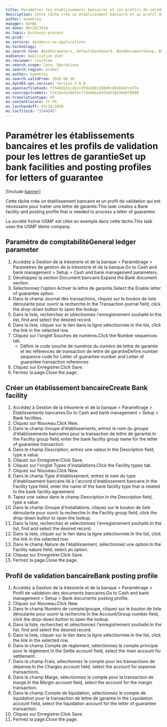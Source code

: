 ```yaml
---
title: Paramétrer les établissements bancaires et les profils de validation pour les lettres de garantie
description: Cette tâche crée un établissement bancaire et un profil de validation qui est nécessaire pour traiter une lettre de garantie.
author: kweekley
manager: AnnBe
ms.date: 08/29/2018
ms.topic: business-process
ms.prod: ''
ms.service: dynamics-ax-applications
ms.technology: ''
ms.search.form: BankParameters, DefaultDashboard, BankDocumentSetup, BankDocumentPosting
audience: Application User
ms.reviewer: roschlom
ms.search.scope: Core, Operations
ms.search.region: Global
ms.author: kweekley
ms.search.validFrom: 2016-06-30
ms.dyn365.ops.version: Version 7.0.0
ms.openlocfilehash: ff5402b11cd2ccdfde2881268d9cd936947cd77e
ms.sourcegitcommit: 57e1dafa186fec77ddd8ba9425d238e36e0f0998
ms.translationtype: HT
ms.contentlocale: fr-FR
ms.lasthandoff: 03/18/2020
ms.locfileid: "3144243"
---
```

# <a name="set-up-bank-facilities-and-posting-profiles-for-letters-of-guarantee"></a><span data-ttu-id="c7df9-103">Paramétrer les établissements bancaires et les profils de validation pour les lettres de garantie</span><span class="sxs-lookup"><span data-stu-id="c7df9-103">Set up bank facilities and posting profiles for letters of guarantee</span></span>

[!include [banner](../../includes/banner.md)]

<span data-ttu-id="c7df9-104">Cette tâche crée un établissement bancaire et un profil de validation qui est nécessaire pour traiter une lettre de garantie.</span><span class="sxs-lookup"><span data-stu-id="c7df9-104">This task creates a Bank facility and posting profile that is needed to process a letter of guarantee.</span></span>



<span data-ttu-id="c7df9-105">La société fictive USMF est citée en exemple dans cette tâche.</span><span class="sxs-lookup"><span data-stu-id="c7df9-105">This task uses the USMF demo company.</span></span> 




## <a name="general-ledger-parameter"></a><span data-ttu-id="c7df9-106">Paramètre de comptabilité</span><span class="sxs-lookup"><span data-stu-id="c7df9-106">General ledger parameter</span></span>
1. <span data-ttu-id="c7df9-107">Accédez à Gestion de la trésorerie et de la banque > Paramétrage > Paramètres de gestion de la trésorerie et de la banque.</span><span class="sxs-lookup"><span data-stu-id="c7df9-107">Go to Cash and bank management > Setup > Cash and bank management parameters.</span></span>
2. <span data-ttu-id="c7df9-108">Développez la section Document bancaire.</span><span class="sxs-lookup"><span data-stu-id="c7df9-108">Expand the Bank document section.</span></span>
3. <span data-ttu-id="c7df9-109">Sélectionnez l'option Activer la lettre de garantie.</span><span class="sxs-lookup"><span data-stu-id="c7df9-109">Select the Enable letter of guarantee option.</span></span>
4. <span data-ttu-id="c7df9-110">Dans le champ Journal des transactions, cliquez sur le bouton de liste déroulante pour ouvrir la recherche.</span><span class="sxs-lookup"><span data-stu-id="c7df9-110">In the Transaction journal field, click the drop-down button to open the lookup.</span></span>
5. <span data-ttu-id="c7df9-111">Dans la liste, recherchez et sélectionnez l'enregistrement souhaité.</span><span class="sxs-lookup"><span data-stu-id="c7df9-111">In the list, find and select the desired record.</span></span>
6. <span data-ttu-id="c7df9-112">Dans la liste, cliquer sur le lien dans la ligne sélectionnée.</span><span class="sxs-lookup"><span data-stu-id="c7df9-112">In the list, click the link in the selected row.</span></span>
7. <span data-ttu-id="c7df9-113">Cliquez sur l'onglet Souches de numéros.</span><span class="sxs-lookup"><span data-stu-id="c7df9-113">Click the Number sequences tab.</span></span>
    * <span data-ttu-id="c7df9-114">Définir le code souche de numéros du numéro de lettre de garantie et les références de transaction de lettre de garantie</span><span class="sxs-lookup"><span data-stu-id="c7df9-114">Define number sequence code for Letter of guarantee number and Letter of guarantee transaction references</span></span>  
8. <span data-ttu-id="c7df9-115">Cliquez sur Enregistrer.</span><span class="sxs-lookup"><span data-stu-id="c7df9-115">Click Save.</span></span>
9. <span data-ttu-id="c7df9-116">Fermez la page.</span><span class="sxs-lookup"><span data-stu-id="c7df9-116">Close the page.</span></span>

## <a name="create-bank-facility"></a><span data-ttu-id="c7df9-117">Créer un établissement bancaire</span><span class="sxs-lookup"><span data-stu-id="c7df9-117">Create Bank facility</span></span>
1. <span data-ttu-id="c7df9-118">Accédez à Gestion de la trésorerie et de la banque > Paramétrage > Établissements bancaires.</span><span class="sxs-lookup"><span data-stu-id="c7df9-118">Go to Cash and bank management > Setup > Bank facilities.</span></span>
2. <span data-ttu-id="c7df9-119">Cliquez sur Nouveau.</span><span class="sxs-lookup"><span data-stu-id="c7df9-119">Click New.</span></span>
3. <span data-ttu-id="c7df9-120">Dans le champ Groupe d'établissements, entrez le nom du groupe d'établissements bancaires pour la transaction de lettre de garantie.</span><span class="sxs-lookup"><span data-stu-id="c7df9-120">In the Facility group field, enter the bank facility group name for the letter of guarantee transaction.</span></span>
4. <span data-ttu-id="c7df9-121">Dans le champ Description, entrez une valeur.</span><span class="sxs-lookup"><span data-stu-id="c7df9-121">In the Description field, type a value.</span></span>
5. <span data-ttu-id="c7df9-122">Cliquez sur Enregistrer.</span><span class="sxs-lookup"><span data-stu-id="c7df9-122">Click Save.</span></span>
6. <span data-ttu-id="c7df9-123">Cliquez sur l'onglet Types d'installations.</span><span class="sxs-lookup"><span data-stu-id="c7df9-123">Click the Facility types tab.</span></span>
7. <span data-ttu-id="c7df9-124">Cliquez sur Nouveau.</span><span class="sxs-lookup"><span data-stu-id="c7df9-124">Click New.</span></span>
8. <span data-ttu-id="c7df9-125">Dans le champ Type d'établissement, entrez le nom du type d'établissement bancaire lié à l'accord d'établissement bancaire.</span><span class="sxs-lookup"><span data-stu-id="c7df9-125">In the Facility type field, enter the name of the bank facility type that is related to the bank facility agreement.</span></span>
9. <span data-ttu-id="c7df9-126">Tapez une valeur dans le champ Description.</span><span class="sxs-lookup"><span data-stu-id="c7df9-126">In the Description field, type a value.</span></span>
10. <span data-ttu-id="c7df9-127">Dans le champ Groupe d'installations, cliquez sur le bouton de liste déroulante pour ouvrir la recherche.</span><span class="sxs-lookup"><span data-stu-id="c7df9-127">In the Facility group field, click the drop-down button to open the lookup.</span></span>
11. <span data-ttu-id="c7df9-128">Dans la liste, recherchez et sélectionnez l'enregistrement souhaité.</span><span class="sxs-lookup"><span data-stu-id="c7df9-128">In the list, find and select the desired record.</span></span>
12. <span data-ttu-id="c7df9-129">Dans la liste, cliquer sur le lien dans la ligne sélectionnée.</span><span class="sxs-lookup"><span data-stu-id="c7df9-129">In the list, click the link in the selected row.</span></span>
13. <span data-ttu-id="c7df9-130">Dans le champ Nature de l'établissement, sélectionnez une option.</span><span class="sxs-lookup"><span data-stu-id="c7df9-130">In the Facility nature field, select an option.</span></span>
14. <span data-ttu-id="c7df9-131">Cliquez sur Enregistrer.</span><span class="sxs-lookup"><span data-stu-id="c7df9-131">Click Save.</span></span>
15. <span data-ttu-id="c7df9-132">Fermez la page.</span><span class="sxs-lookup"><span data-stu-id="c7df9-132">Close the page.</span></span>

## <a name="bank-posting-profile"></a><span data-ttu-id="c7df9-133">Profil de validation bancaire</span><span class="sxs-lookup"><span data-stu-id="c7df9-133">Bank posting profile</span></span>
1. <span data-ttu-id="c7df9-134">Accédez à Gestion de la trésorerie et de la banque > Paramétrage > Profil de validation des documents bancaires.</span><span class="sxs-lookup"><span data-stu-id="c7df9-134">Go to Cash and bank management > Setup > Bank documents posting profile.</span></span>
2. <span data-ttu-id="c7df9-135">Cliquez sur Nouveau.</span><span class="sxs-lookup"><span data-stu-id="c7df9-135">Click New.</span></span>
3. <span data-ttu-id="c7df9-136">Dans le champ Numéro de compte/groupe, cliquez sur le bouton de liste déroulante pour ouvrir la recherche.</span><span class="sxs-lookup"><span data-stu-id="c7df9-136">In the Account/Group number field, click the drop-down button to open the lookup.</span></span>
4. <span data-ttu-id="c7df9-137">Dans la liste, recherchez et sélectionnez l'enregistrement souhaité.</span><span class="sxs-lookup"><span data-stu-id="c7df9-137">In the list, find and select the desired record.</span></span>
5. <span data-ttu-id="c7df9-138">Dans la liste, cliquer sur le lien dans la ligne sélectionnée.</span><span class="sxs-lookup"><span data-stu-id="c7df9-138">In the list, click the link in the selected row.</span></span>
6. <span data-ttu-id="c7df9-139">Dans le champ Compte de règlement, sélectionnez le compte principal pour le règlement.</span><span class="sxs-lookup"><span data-stu-id="c7df9-139">In the Settle account field, select the main account for settlement.</span></span>
7. <span data-ttu-id="c7df9-140">Dans le champ Frais, sélectionnez le compte pour les transactions de dépense.</span><span class="sxs-lookup"><span data-stu-id="c7df9-140">In the Charges account field, select the account for expense transactions.</span></span>
8. <span data-ttu-id="c7df9-141">Dans le champ Marge, sélectionnez le compte pour la transaction de marge.</span><span class="sxs-lookup"><span data-stu-id="c7df9-141">In the Margin account field, select the account for the margin transaction.</span></span>
9. <span data-ttu-id="c7df9-142">Dans le champ Compte de liquidation, sélectionnez le compte de liquidation pour la transaction de lettre de garantie.</span><span class="sxs-lookup"><span data-stu-id="c7df9-142">In the Liquidation account field, select the liquidation account for the letter of guarantee transaction.</span></span> 
10. <span data-ttu-id="c7df9-143">Cliquez sur Enregistrer.</span><span class="sxs-lookup"><span data-stu-id="c7df9-143">Click Save.</span></span>
11. <span data-ttu-id="c7df9-144">Fermez la page.</span><span class="sxs-lookup"><span data-stu-id="c7df9-144">Close the page.</span></span>

